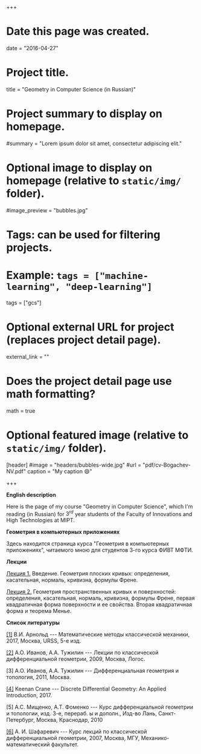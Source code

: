 +++
# Date this page was created.
date = "2016-04-27"

# Project title.
title = "Geometry in Computer Science (in Russian)"

# Project summary to display on homepage.
#summary = "Lorem ipsum dolor sit amet, consectetur adipiscing elit."

# Optional image to display on homepage (relative to `static/img/` folder).
#image_preview = "bubbles.jpg"

# Tags: can be used for filtering projects.
# Example: `tags = ["machine-learning", "deep-learning"]`
tags = ["gcs"]

# Optional external URL for project (replaces project detail page).
external_link = ""

# Does the project detail page use math formatting?
math = true

# Optional featured image (relative to `static/img/` folder).
[header]
#image = "headers/bubbles-wide.jpg"
#url = "pdf/cv-Bogachev-NV.pdf"
caption = "My caption :smile:"

+++

$\textbf{English description}$

Here is the page of my course "Geometry in Computer Science", which I'm reading (in Russian) for $3^{rd}$ year students of the Faculty of Innovations and High Technologies at MIPT. 

$\textbf{Геометрия в компьютерных приложениях}$


Здесь находится страница курса "Геометрия в компьютерных приложениях", читаемого мною для студентов 3-го курса ФИВТ МФТИ. 


$\textbf{Лекции}$

[Лекция 1.](Lecture-1.pdf) Введение. Геометрия плоских кривых: определения, касательная, нормаль, кривизна, формулы Френе.

[Лекция 2.](Lecture-2.pdf) Геометрия пространственных кривых и поверхностей: определения, касательная, нормаль, кривизна, формулы Френе, первая квадратичная форма поверхности и ее свойства. Вторая квадратичная форма и теорема Менье.




$\textbf{Список литературы}$

[[1]](https://www.ozon.ru/context/detail/id/138649973/) В.И. Арнольд --- Математические методы классической механики, 2017, Москва, URSS, 5-е изд.

[[2]](https://market.yandex.ru/product--a-o-ivanov-a-a-tuzhilin-lektsii-po-klassicheskoi-differentsialnoi-geometrii/4585892) А.О. Иванов, А.А. Тужилин --- Лекции по классической дифференциальной геометрии, 2009, Москва, Логос.

[3] А.О. Иванов, А.А. Тужилин --- Дифференциальная геометрия и топология, 2011, Москва.

[[4]](http://www.cs.cmu.edu/~kmcrane/Projects/DGPDEC/paper.pdf) Keenan Crane --- Discrete Differential Geometry: An Applied Introduction, 2017.

[5] А.С. Мищенко, А.Т. Фоменко --- Курс дифференциальной геометрии и топологии, изд. 3-е, перераб. ы и дополн., Изд-во Лань, Санкт-Петербург, Москва, Краснодар, 2010 

[[6]](https://istina.msu.ru/publications/book/2503568/) А. И. Шафаревич --- Курс лекций по классической дифференциальной геометрии, 2007, Москва, МГУ, Механико-математический факультет.
